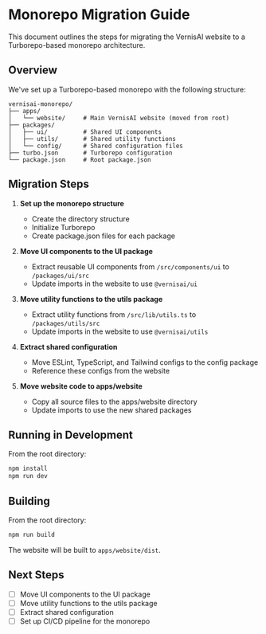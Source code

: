 # Monorepo Migration Guide

This document outlines the steps for migrating the VernisAI website to a Turborepo-based monorepo architecture.

## Overview

We've set up a Turborepo-based monorepo with the following structure:

```
vernisai-monorepo/
├── apps/
│   └── website/     # Main VernisAI website (moved from root)
├── packages/
│   ├── ui/          # Shared UI components
│   ├── utils/       # Shared utility functions
│   └── config/      # Shared configuration files
├── turbo.json       # Turborepo configuration
└── package.json     # Root package.json
```

## Migration Steps

1. **Set up the monorepo structure**
   - Create the directory structure
   - Initialize Turborepo
   - Create package.json files for each package

2. **Move UI components to the UI package**
   - Extract reusable UI components from `/src/components/ui` to `/packages/ui/src`
   - Update imports in the website to use `@vernisai/ui`

3. **Move utility functions to the utils package**
   - Extract utility functions from `/src/lib/utils.ts` to `/packages/utils/src`
   - Update imports in the website to use `@vernisai/utils`

4. **Extract shared configuration**
   - Move ESLint, TypeScript, and Tailwind configs to the config package
   - Reference these configs from the website

5. **Move website code to apps/website**
   - Copy all source files to the apps/website directory
   - Update imports to use the new shared packages

## Running in Development

From the root directory:

```bash
npm install
npm run dev
```

## Building

From the root directory:

```bash
npm run build
```

The website will be built to `apps/website/dist`.

## Next Steps

- [ ] Move UI components to the UI package
- [ ] Move utility functions to the utils package
- [ ] Extract shared configuration
- [ ] Set up CI/CD pipeline for the monorepo